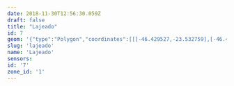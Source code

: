 ```yaml
---
date: 2018-11-30T12:56:30.059Z
draft: false
title: "Lajeado"
id: 7
geom: '{"type":"Polygon","coordinates":[[[-46.429527,-23.532759],[-46.429208,-23.533754],[-46.428858,-23.534311],[-46.428255,-23.534866],[-46.426196,-23.536171],[-46.4253,-23.53692],[-46.424748,-23.537522],[-46.423886,-23.538666],[-46.423517,-23.539335],[-46.422542,-23.539766],[-46.421293,-23.540487],[-46.420333,-23.540888],[-46.41689,-23.541618],[-46.41686,-23.541751],[-46.416781,-23.541805],[-46.414775,-23.542196],[-46.412491,-23.543085],[-46.41134,-23.543353],[-46.410759,-23.543314],[-46.410273,-23.543407],[-46.409692,-23.543629],[-46.409119,-23.543943],[-46.408515,-23.544132],[-46.403338,-23.545549],[-46.401486,-23.54612],[-46.400657,-23.546529],[-46.398348,-23.547953],[-46.397902,-23.548329],[-46.395648,-23.550837],[-46.395413,-23.550935],[-46.395109,-23.550911],[-46.395422,-23.550457],[-46.395356,-23.550265],[-46.395195,-23.550159],[-46.395397,-23.549919],[-46.395275,-23.54984],[-46.395423,-23.549668],[-46.395148,-23.549493],[-46.395351,-23.549246],[-46.39505,-23.549038],[-46.394515,-23.549257],[-46.393994,-23.549235],[-46.393477,-23.549345],[-46.392728,-23.549345],[-46.392005,-23.549422],[-46.391558,-23.549111],[-46.389704,-23.548099],[-46.387862,-23.546922],[-46.387884,-23.546258],[-46.38778,-23.54597],[-46.387787,-23.545647],[-46.38832,-23.544995],[-46.388348,-23.544526],[-46.388586,-23.543972],[-46.388688,-23.543508],[-46.38939,-23.542822],[-46.390069,-23.541959],[-46.390214,-23.541835],[-46.390366,-23.541803],[-46.39107,-23.541121],[-46.391392,-23.541056],[-46.391759,-23.540844],[-46.392185,-23.540295],[-46.392453,-23.540157],[-46.39276,-23.539593],[-46.392723,-23.539302],[-46.392806,-23.539055],[-46.392967,-23.538833],[-46.393149,-23.538743],[-46.393344,-23.538435],[-46.393744,-23.537291],[-46.39379,-23.536859],[-46.393735,-23.536762],[-46.393877,-23.535468],[-46.394011,-23.535091],[-46.393841,-23.534596],[-46.393898,-23.533806],[-46.394132,-23.533501],[-46.394421,-23.532535],[-46.394395,-23.532205],[-46.39465,-23.531771],[-46.395027,-23.531721],[-46.395288,-23.53158],[-46.395539,-23.531182],[-46.395607,-23.530872],[-46.395327,-23.530437],[-46.39531,-23.530112],[-46.395156,-23.529743],[-46.3943,-23.529584],[-46.394055,-23.52967],[-46.393548,-23.530057],[-46.393088,-23.530226],[-46.392797,-23.530442],[-46.392471,-23.530535],[-46.392179,-23.530489],[-46.391587,-23.530126],[-46.391207,-23.529671],[-46.390983,-23.529566],[-46.390745,-23.529353],[-46.390321,-23.528669],[-46.39027,-23.528413],[-46.390147,-23.528365],[-46.390027,-23.52817],[-46.389927,-23.52813],[-46.389697,-23.527797],[-46.389254,-23.527598],[-46.389112,-23.527372],[-46.388549,-23.527103],[-46.388207,-23.526721],[-46.387565,-23.526436],[-46.387097,-23.526301],[-46.38677,-23.526086],[-46.385712,-23.524821],[-46.384197,-23.523523],[-46.384604,-23.523296],[-46.385785,-23.523108],[-46.386153,-23.522858],[-46.386343,-23.522554],[-46.386772,-23.521107],[-46.38834,-23.521344],[-46.388608,-23.521248],[-46.388961,-23.521008],[-46.389394,-23.520592],[-46.389711,-23.520755],[-46.389735,-23.520924],[-46.389942,-23.521273],[-46.391145,-23.521684],[-46.39516,-23.521606],[-46.39639,-23.522171],[-46.396535,-23.522344],[-46.396596,-23.522551],[-46.396584,-23.52295],[-46.39616,-23.524497],[-46.397022,-23.524758],[-46.397114,-23.525438],[-46.397487,-23.526594],[-46.397981,-23.526009],[-46.398464,-23.526286],[-46.399691,-23.526699],[-46.399853,-23.52687],[-46.40021,-23.527044],[-46.400356,-23.527229],[-46.400596,-23.527191],[-46.400772,-23.527031],[-46.401104,-23.527146],[-46.401358,-23.527366],[-46.401758,-23.527584],[-46.401869,-23.527803],[-46.402396,-23.528157],[-46.402601,-23.528214],[-46.40303,-23.528217],[-46.403552,-23.528532],[-46.404153,-23.528648],[-46.404241,-23.528605],[-46.404299,-23.528756],[-46.404814,-23.5288],[-46.405125,-23.528999],[-46.405301,-23.528912],[-46.405429,-23.528948],[-46.405581,-23.528846],[-46.4057,-23.528933],[-46.406247,-23.529076],[-46.40684,-23.528587],[-46.408116,-23.527785],[-46.409933,-23.526913],[-46.411749,-23.525456],[-46.412874,-23.524641],[-46.414084,-23.524307],[-46.418387,-23.523572],[-46.418429,-23.522466],[-46.419221,-23.520549],[-46.419385,-23.52029],[-46.42178,-23.521468],[-46.423556,-23.520816],[-46.426163,-23.519473],[-46.429021,-23.519456],[-46.42939,-23.519678],[-46.430095,-23.520664],[-46.430265,-23.522423],[-46.430304,-23.523811],[-46.43038,-23.524032],[-46.430521,-23.524182],[-46.431227,-23.52408],[-46.431422,-23.524148],[-46.431889,-23.525331],[-46.431958,-23.525699],[-46.43237,-23.526235],[-46.43185,-23.527176],[-46.430343,-23.530346],[-46.429527,-23.532759]]]}'
slug: 'lajeado'
name: 'Lajeado'
sensors:
id: '7'
zone_id: '1'
---
```

		
